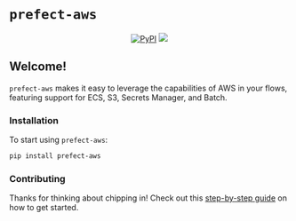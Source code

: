 # `prefect-aws`

<p align="center">
    <a href="https://pypi.python.org/pypi/prefect-aws/" alt="PyPI version">
        <img alt="PyPI" src="https://img.shields.io/pypi/v/prefect-aws?color=26272B&labelColor=090422"></a>
    <a href="https://pepy.tech/badge/prefect-aws/" alt="Downloads">
        <img src="https://img.shields.io/pypi/dm/prefect-aws?color=26272B&labelColor=090422" /></a>
</p>

## Welcome!

`prefect-aws` makes it easy to leverage the capabilities of AWS in your flows, featuring support for ECS, S3, Secrets Manager, and Batch.

### Installation

To start using `prefect-aws`:

```bash
pip install prefect-aws
```

### Contributing

Thanks for thinking about chipping in! Check out this [step-by-step guide](https://synopkg.github.io/prefect-aws/#installation) on how to get started.
